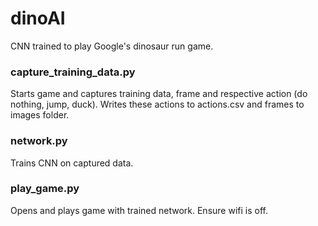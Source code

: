 # dinoAI
CNN trained to play Google's dinosaur run game.

### capture_training_data.py

Starts game and captures training data, frame and respective action (do nothing, jump, duck). Writes these actions to actions.csv and frames to images folder.

### network.py

Trains CNN on captured data.

### play_game.py

Opens and plays game with trained network. Ensure wifi is off.
